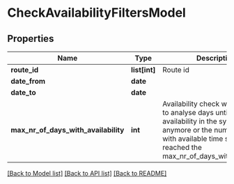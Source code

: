 # CheckAvailabilityFiltersModel

## Properties
Name | Type | Description | Notes
------------ | ------------- | ------------- | -------------
**route_id** | **list[int]** | Route id | [optional] 
**date_from** | **date** |  | [optional] 
**date_to** | **date** |  | [optional] 
**max_nr_of_days_with_availability** | **int** | Availability check will continue to analyse days until there is no availability in the system anymore or the number of days with available time slots has reached the max_nr_of_days_with_availability | [optional] 

[[Back to Model list]](../README.md#documentation-for-models) [[Back to API list]](../README.md#documentation-for-api-endpoints) [[Back to README]](../README.md)



